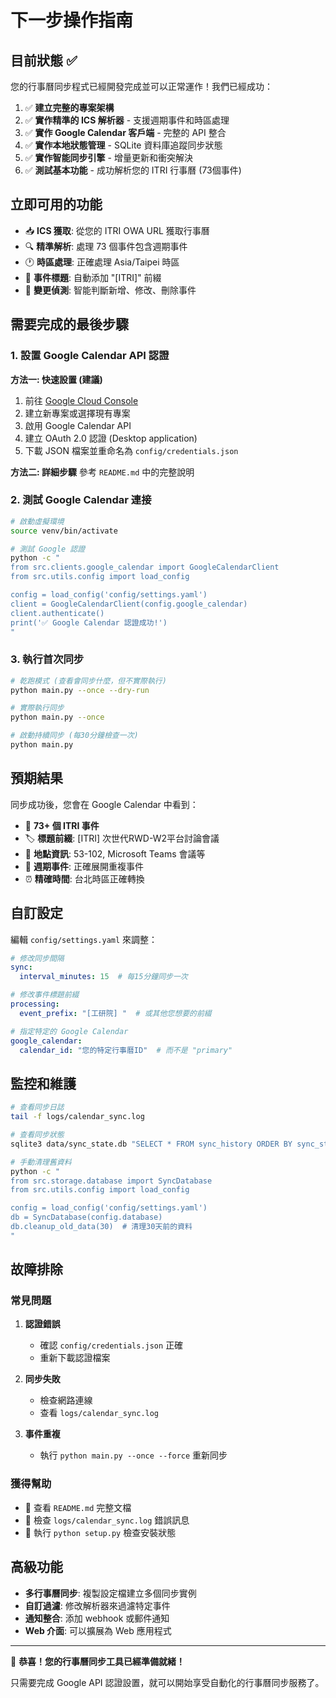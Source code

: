 # 下一步操作指南

## 目前狀態 ✅

您的行事曆同步程式已經開發完成並可以正常運作！我們已經成功：

1. ✅ **建立完整的專案架構**
2. ✅ **實作精準的 ICS 解析器** - 支援週期事件和時區處理
3. ✅ **實作 Google Calendar 客戶端** - 完整的 API 整合
4. ✅ **實作本地狀態管理** - SQLite 資料庫追蹤同步狀態
5. ✅ **實作智能同步引擎** - 增量更新和衝突解決
6. ✅ **測試基本功能** - 成功解析您的 ITRI 行事曆 (73個事件)

## 立即可用的功能

- 📥 **ICS 獲取**: 從您的 ITRI OWA URL 獲取行事曆
- 🔍 **精準解析**: 處理 73 個事件包含週期事件
- 🕐 **時區處理**: 正確處理 Asia/Taipei 時區
- 📝 **事件標題**: 自動添加 "[ITRI]" 前綴
- 🔄 **變更偵測**: 智能判斷新增、修改、刪除事件

## 需要完成的最後步驟

### 1. 設置 Google Calendar API 認證

**方法一: 快速設置 (建議)**
1. 前往 [Google Cloud Console](https://console.cloud.google.com/)
2. 建立新專案或選擇現有專案
3. 啟用 Google Calendar API
4. 建立 OAuth 2.0 認證 (Desktop application)
5. 下載 JSON 檔案並重命名為 `config/credentials.json`

**方法二: 詳細步驟**
參考 `README.md` 中的完整說明

### 2. 測試 Google Calendar 連接

```bash
# 啟動虛擬環境
source venv/bin/activate

# 測試 Google 認證
python -c "
from src.clients.google_calendar import GoogleCalendarClient
from src.utils.config import load_config

config = load_config('config/settings.yaml')
client = GoogleCalendarClient(config.google_calendar)
client.authenticate()
print('✅ Google Calendar 認證成功!')
"
```

### 3. 執行首次同步

```bash
# 乾跑模式 (查看會同步什麼，但不實際執行)
python main.py --once --dry-run

# 實際執行同步
python main.py --once

# 啟動持續同步 (每30分鐘檢查一次)
python main.py
```

## 預期結果

同步成功後，您會在 Google Calendar 中看到：

- 📅 **73+ 個 ITRI 事件** 
- 🏷️ **標題前綴**: [ITRI] 次世代RWD-W2平台討論會議
- 📍 **地點資訊**: 53-102, Microsoft Teams 會議等
- 🔄 **週期事件**: 正確展開重複事件
- ⏰ **精確時間**: 台北時區正確轉換

## 自訂設定

編輯 `config/settings.yaml` 來調整：

```yaml
# 修改同步間隔
sync:
  interval_minutes: 15  # 每15分鐘同步一次

# 修改事件標題前綴
processing:
  event_prefix: "[工研院] "  # 或其他您想要的前綴

# 指定特定的 Google Calendar
google_calendar:
  calendar_id: "您的特定行事曆ID"  # 而不是 "primary"
```

## 監控和維護

```bash
# 查看同步日誌
tail -f logs/calendar_sync.log

# 查看同步狀態
sqlite3 data/sync_state.db "SELECT * FROM sync_history ORDER BY sync_started_at DESC LIMIT 5;"

# 手動清理舊資料
python -c "
from src.storage.database import SyncDatabase
from src.utils.config import load_config

config = load_config('config/settings.yaml')
db = SyncDatabase(config.database)
db.cleanup_old_data(30)  # 清理30天前的資料
"
```

## 故障排除

### 常見問題

1. **認證錯誤**
   - 確認 `config/credentials.json` 正確
   - 重新下載認證檔案

2. **同步失敗**
   - 檢查網路連線
   - 查看 `logs/calendar_sync.log`

3. **事件重複**
   - 執行 `python main.py --once --force` 重新同步

### 獲得幫助

- 📖 查看 `README.md` 完整文檔
- 📝 檢查 `logs/calendar_sync.log` 錯誤訊息
- 🔧 執行 `python setup.py` 檢查安裝狀態

## 高級功能

- **多行事曆同步**: 複製設定檔建立多個同步實例
- **自訂過濾**: 修改解析器來過濾特定事件
- **通知整合**: 添加 webhook 或郵件通知
- **Web 介面**: 可以擴展為 Web 應用程式

---

🎉 **恭喜！您的行事曆同步工具已經準備就緒！**

只需要完成 Google API 認證設置，就可以開始享受自動化的行事曆同步服務了。